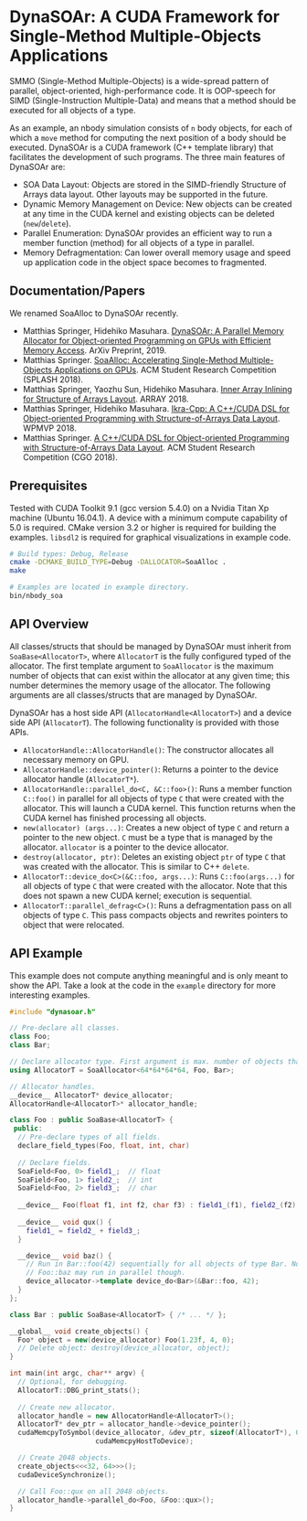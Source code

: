 # DynaSOAr: A CUDA Framework for Single-Method Multiple-Objects Applications
SMMO (Single-Method Multiple-Objects) is a wide-spread pattern of parallel, object-oriented, high-performance code. It is OOP-speech for SIMD (Single-Instruction Multiple-Data) and means that a method should be executed for all objects of a type.

As an example, an nbody simulation consists of `n` body objects, for each of which a `move` method for computing the next position of a body should be executed. DynaSOAr is a CUDA framework (C++ template library) that facilitates the development of such programs. The three main features of DynaSOAr are:

* SOA Data Layout: Objects are stored in the SIMD-friendly Structure of Arrays data layout. Other layouts may be supported in the future.
* Dynamic Memory Management on Device: New objects can be created at any time in the CUDA kernel and existing objects can be deleted (`new`/`delete`).
* Parallel Enumeration: DynaSOAr provides an efficient way to run a member function (method) for all objects of a type in parallel.
* Memory Defragmentation: Can lower overall memory usage and speed up application code in the object space becomes to fragmented.

## Documentation/Papers
We renamed SoaAlloc to DynaSOAr recently.

* Matthias Springer, Hidehiko Masuhara. [DynaSOAr: A Parallel Memory Allocator for Object-oriented Programming on GPUs with Efficient Memory Access](https://arxiv.org/pdf/1810.11765). ArXiv Preprint, 2019.
* Matthias Springer. [SoaAlloc: Accelerating Single-Method Multiple-Objects Applications on GPUs](https://arxiv.org/pdf/1809.07444). ACM Student Research Competition (SPLASH 2018).
* Matthias Springer, Yaozhu Sun, Hidehiko Masuhara. [Inner Array Inlining for Structure of Arrays Layout](http://m-sp.org/downloads/array2018.pdf). ARRAY 2018.
* Matthias Springer, Hidehiko Masuhara. [Ikra-Cpp: A C++/CUDA DSL for Object-oriented Programming with Structure-of-Arrays Data Layout](http://m-sp.org/downloads/wpmvp2018.pdf). WPMVP 2018.
* Matthias Springer. [A C++/CUDA DSL for Object-oriented Programming with Structure-of-Arrays Data Layout](http://m-sp.org/downloads/cgo2018-src-abstract.pdf). ACM Student Research Competition (CGO 2018).

## Prerequisites
Tested with CUDA Toolkit 9.1 (gcc version 5.4.0) on a Nvidia Titan Xp machine (Ubuntu 16.04.1). A device with a minimum compute capability of 5.0 is required. CMake version 3.2 or higher is required for building the examples. `libsdl2` is required for graphical visualizations in example code.

```bash
# Build types: Debug, Release
cmake -DCMAKE_BUILD_TYPE=Debug -DALLOCATOR=SoaAlloc .
make

# Examples are located in example directory.
bin/nbody_soa
```

## API Overview
All classes/structs that should be managed by DynaSOAr must inherit from `SoaBase<AllocatorT>`, where `AllocatorT` is the fully configured typed of the allocator. The first template argument to `SoaAllocator` is the maximum number of objects that can exist within the allocator at any given time; this number determines the memory usage of the allocator. The following arguments are all classes/structs that are managed by DynaSOAr.

DynaSOAr has a host side API (`AllocatorHandle<AllocatorT>`) and a device side API (`AllocatorT`). The following functionality is provided with those APIs.
* `AllocatorHandle::AllocatorHandle()`: The constructor allocates all necessary memory on GPU.
* `AllocatorHandle::device_pointer()`: Returns a pointer to the device allocator handle (`AllocatorT*`).
* `AllocatorHandle::parallel_do<C, &C::foo>()`: Runs a member function `C::foo()` in parallel for all objects of type `C` that were created with the allocator. This will launch a CUDA kernel. This function returns when the CUDA kernel has finished processing all objects.
* `new(allocator) (args...)`: Creates a new object of type `C` and return a pointer to the new object. `C` must be a type that is managed by the allocator. `allocator` is a pointer to the device allocator.
* `destroy(allocator, ptr)`: Deletes an existing object `ptr` of type `C` that was created with the allocator. This is similar to C++ `delete`.
* `AllocatorT::device_do<C>(&C::foo, args...)`: Runs `C::foo(args...)` for all objects of type `C` that were created with the allocator. Note that this does not spawn a new CUDA kernel; execution is sequential.
* `AllocatorT::parallel_defrag<C>()`: Runs a defragmentation pass on all objects of type `C`. This pass compacts objects and rewrites pointers to object that were relocated.

## API Example
This example does not compute anything meaningful and is only meant to show the API. Take a look at the code in the `example` directory for more interesting examples.

```c++
#include "dynasoar.h"

// Pre-declare all classes.
class Foo;
class Bar;

// Declare allocator type. First argument is max. number of objects that can be created.
using AllocatorT = SoaAllocator<64*64*64*64, Foo, Bar>;

// Allocator handles.
__device__ AllocatorT* device_allocator;
AllocatorHandle<AllocatorT>* allocator_handle;

class Foo : public SoaBase<AllocatorT> {
 public:
  // Pre-declare types of all fields.
  declare_field_types(Foo, float, int, char)
  
  // Declare fields.
  SoaField<Foo, 0> field1_;  // float
  SoaField<Foo, 1> field2_;  // int
  SoaField<Foo, 2> field3_;  // char
  
  __device__ Foo(float f1, int f2, char f3) : field1_(f1), field2_(f2), field3_(f3) {}
 
  __device__ void qux() {
    field1_ = field2_ + field3_;
  }

  __device__ void baz() {
    // Run in Bar::foo(42) sequentially for all objects of type Bar. Note that
    // Foo::baz may run in parallel though.
    device_allocator->template device_do<Bar>(&Bar::foo, 42);
  }
};

class Bar : public SoaBase<AllocatorT> { /* ... */ };

__global__ void create_objects() {
  Foo* object = new(device_allocator) Foo(1.23f, 4, 0);
  // Delete object: destroy(device_allocator, object);
}

int main(int argc, char** argv) {
  // Optional, for debugging.
  AllocatorT::DBG_print_stats();
  
  // Create new allocator.
  allocator_handle = new AllocatorHandle<AllocatorT>();
  AllocatorT* dev_ptr = allocator_handle->device_pointer();
  cudaMemcpyToSymbol(device_allocator, &dev_ptr, sizeof(AllocatorT*), 0,
                     cudaMemcpyHostToDevice);

  // Create 2048 objects.
  create_objects<<<32, 64>>>();
  cudaDeviceSynchronize();

  // Call Foo::qux on all 2048 objects.
  allocator_handle->parallel_do<Foo, &Foo::qux>();
}
```
